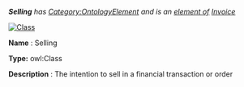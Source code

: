 ___Selling__ 
 has
 [Category:OntologyElement](../../Category/OntologyElement "Category:OntologyElement") 
 and is an
 [element of](../../Property/ElementOf "Property:ElementOf") 
[Invoice](../../Submissions/Invoice "Submissions:Invoice")_




  





[![Class](../../images/thumb/2/27/Class.gif/45px-Class.gif)](../../Image/Class.gif "Class")


__Name__ 
 : Selling
 



__Type:__ 
 owl:Class
 



__Description__ 
 : The intention to sell in a financial transaction or order